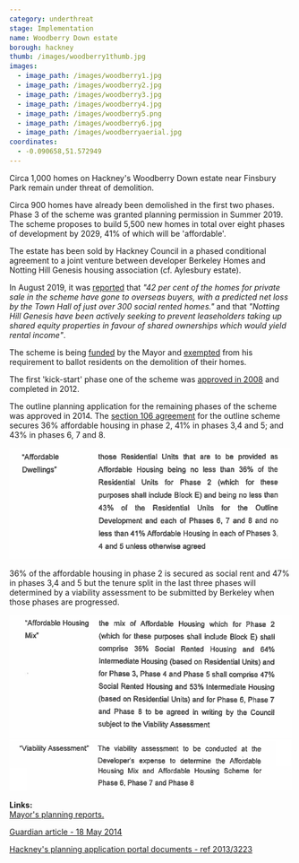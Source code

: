 ```yaml
---
category: underthreat
stage: Implementation 
name: Woodberry Down estate 
borough: hackney
thumb: /images/woodberry1thumb.jpg
images:
  - image_path: /images/woodberry1.jpg
  - image_path: /images/woodberry2.jpg
  - image_path: /images/woodberry3.jpg
  - image_path: /images/woodberry4.jpg
  - image_path: /images/woodberry5.png
  - image_path: /images/woodberry6.jpg
  - image_path: /images/woodberryaerial.jpg
coordinates: 
  - -0.090658,51.572949
---
```

Circa 1,000 homes on Hackney's Woodberry Down estate near Finsbury Park remain under threat of demolition.

Circa 900 homes have already been demolished in the first two phases. Phase 3 of the scheme was granted planning permission in Summer 2019. The scheme proposes to build 5,500 new homes in total over eight phases of development by 2029, 41% of which will be 'affordable'.

The estate has been sold by Hackney Council in a phased conditional agreement to a joint venture between developer Berkeley Homes and Notting Hill Genesis housing association (cf. Aylesbury estate). 

In August 2019, it was [reported](https://www.hackneycitizen.co.uk/2019/08/20/handful-leaseholders-council-plans-woodberry-down-redevelopment/) that _"42 per cent of the homes for private sale in the scheme have gone to overseas buyers, with a predicted net loss by the Town Hall of just over 300 social rented homes."_ and that _"Notting Hill Genesis have been actively seeking to prevent leaseholders taking up shared equity properties in favour of shared ownerships which would yield rental income"_.

The scheme is being [funded](/approved/funding) by the Mayor and [exempted](/approved/ballotexemptions) from his requirement to ballot residents on the demolition of their homes.

The first 'kick-start' phase one of the scheme was [approved in 2008](https://www.london.gov.uk/what-we-do/planning/planning-applications-and-decisions/planning-application-search/woodberry-down-estate-kick-start-site-one-0) and completed in 2012.

The outline planning application for the remaining phases of the scheme was approved in 2014. The [section 106 agreement](/images/woodberrys106.pdf) for the outline scheme secures 36% affordable housing in phase 2, 41% in phases 3,4 and 5; and 43% in phases 6, 7 and 8.

<img src="/images/wooberryaffordable.png" class="img-fluid rounded img-thumbnail">

36% of the affordable housing in phase 2 is secured as social rent and 47% in phases 3,4 and 5 but the tenure split in the last three phases will determined by a viability assessment to be submitted by Berkeley when those phases are progressed.


<img src="/images/woodberryextract.png" class="img-fluid rounded img-thumbnail">

<img src="/images/woodberryva.png" class="img-fluid rounded img-thumbnail">


__Links:__  
[Mayor's planning reports.](https://www.london.gov.uk/what-we-do/planning/planning-applications-and-decisions/planning-application-search?scheme_title=woodberry+down&postcode=&borough=All&planning_authority=All&lpa_case_number=&gla_case_number=&paws_decision_date_from=&paws_decision_date_to=)

[Guardian article - 18 May 2014](https://www.theguardian.com/society/2014/may/18/-sp-truth-about-gentrification-how-woodberry-down-became-woodberry-park)

[Hackney's planning application portal documents - ref 2013/3223](http://planning.hackney.gov.uk/Northgate/PlanningExplorer/Generic/StdDetails.aspx?PT=Planning%20Applications%20On-Line&TYPE=PL/PlanningPK.xml&PARAM0=203701&XSLT=/Northgate/PlanningExplorer/SiteFiles/Skins/Hackney/xslt/PL/PLDetails.xslt&FT=Planning%20Application%20Details&PUBLIC=Y&XMLSIDE=/Northgate/PlanningExplorer/SiteFiles/Skins/Hackney/Menus/PL.xml&DAURI=PLANNING)

